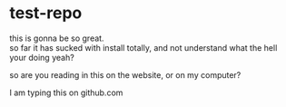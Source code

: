 # test-repo  

this is gonna be so great.  
so far it has sucked with install
totally, and not understand what the hell your doing yeah?

so are you reading in this on the website, or on my computer?

I am typing this on github.com
